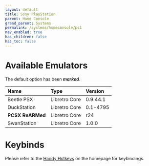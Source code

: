 ```yaml
---
layout: default
title: Sony PlayStation
parent: Home Console
grand_parent: Systems
permalink: /systems/homeconsole/ps1
nav_enabled: true
has_children: false
has_toc: false
---
```


# Available Emulators

The default option has been ***marked***.

| Name               | Type             | Version           |
|:-------------------|:-----------------|:------------------|
| Beetle PSX         | Libretro Core    | 0.9.44.1          |
| DuckStation        | Libretro Core    | 0.1-4795          |
| **PCSX ReARMed**   | Libretro Core    | r24               |
| SwanStation        | Libretro Core    | 1.0.0             |


# Keybinds 

Please refer to the [Handy Hotkeys](/#handy-hotkeys) on the homepage for keybindings.